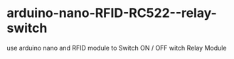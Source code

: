 # arduino-nano-RFID-RC522--relay-switch

use arduino nano and RFID module to Switch ON / OFF witch Relay Module
